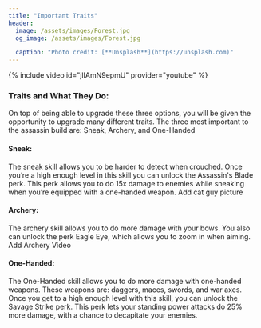 ```yaml
---
title: "Important Traits"
header:
  image: /assets/images/Forest.jpg
  og_image: /assets/images/Forest.jpg

  caption: "Photo credit: [**Unsplash**](https://unsplash.com)"
---
```


{% include video id="jlIAmN9epmU" provider="youtube" %}

### Traits and What They Do: 

On top of being able to upgrade these three options, you will be given the opportunity to upgrade many different traits. The three most important to the assassin build are: Sneak, Archery, and One-Handed

#### Sneak: 
The sneak skill allows you to be harder to detect when crouched. Once you’re a high enough level in this skill you can unlock the Assassin's Blade perk. This perk allows you to do 15x damage to enemies while sneaking when you’re equipped with a one-handed weapon.
Add cat guy picture

#### Archery: 
The archery skill allows you to do more damage with your bows. You also can unlock the perk Eagle Eye, which allows you to zoom in when aiming. Add Archery Video 

#### One-Handed: 
The One-Handed skill allows you to do more damage with one-handed weapons. These weapons are: daggers, maces, swords, and war axes. Once you get to a high enough level with this skill, you can unlock the Savage Strike perk. This perk lets your standing power attacks do 25% more damage, with a chance to decapitate your enemies.  

